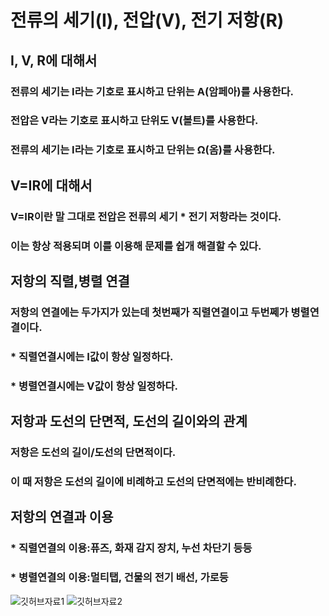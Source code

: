 # 전류의 세기(I), 전압(V), 전기 저항(R)
## I, V, R에 대해서
### 전류의 세기는 I라는 기호로 표시하고 단위는 A(암페아)를 사용한다.
### 전압은 V라는 기호로 표시하고 단위도 V(볼트)를 사용한다.
### 전류의 세기는 I라는 기호로 표시하고 단위는 Ω(옴)를 사용한다.
## V=IR에 대해서
### V=IR이란 말 그대로 전압은 전류의 세기 * 전기 저항라는 것이다.
### 이는 항상 적용되며 이를 이용해 문제를 쉽개 해결할 수 있다.
## 저항의 직렬,병렬 연결
### 저항의 연결에는 두가지가 있는데 첫번째가 직렬연결이고 두번쩨가 병렬연결이다.
### * 직렬연결시에는 I값이 항상 일정하다.
### * 병렬연결시에는 V값이 항상 일정하다.
## 저항과 도선의 단면적, 도선의 길이와의 관계
### 저항은 도선의 길이/도선의 단면적이다.
### 이 때 저항은 도선의 길이에 비례하고 도선의 단면적에는 반비례한다.
## 저항의 연결과 이용
### * 직렬연결의 이용:퓨즈, 화재 감지 장치, 누선 차단기 등등
### * 병렬연결의 이용:멀티탭, 건물의 전기 배선, 가로등
![깃허브자료1](https://user-images.githubusercontent.com/72057688/96129725-f7caa880-0f31-11eb-9319-25ae354fddfc.png)
![깃허브자료2](https://user-images.githubusercontent.com/72057688/96129817-116bf000-0f32-11eb-8b32-292c3f968f48.png)

